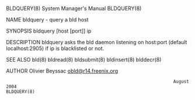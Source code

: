 BLDQUERY(8)                                                   System Manager's Manual                                                  BLDQUERY(8)

NAME
       bldquery - query a bld host

SYNOPSIS
       bldquery [host [port]] ip

DESCRIPTION
       bldquery asks the bld daemon listening on host:port (default localhost:2905) if ip is blacklisted or not.

SEE ALSO
       bld(8) bldread(8) bldsubmit(8) bldinsert(8) blddecr(8)

AUTHOR
       Olivier Beyssac <obld@r14.freenix.org>

                                                                    August 2004                                                        BLDQUERY(8)
